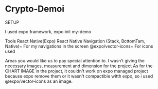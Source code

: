 # Crypto-Demoi
SETUP

I used expo framework, expo init my-demo

Tools
React Native(Expo)
React Native Navigation (Stack, BottomTam, Native)= For my navigations in the screen
@expo/vector-icons= For icons used

Areas you would like us to pay special attention to.
   I wasn't giving the necessary images, measurement and dimension for the project
   As for the CHART IMAGE in the project, it couldn't work on expo managed project because expo remove them or it wasn't compactible witth expo, so i used @expo/vector-icons as an image.
